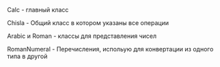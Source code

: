 Calc - главный класс

Chisla - Общий класс в котором указаны все операции

Arabic и Roman - классы для представления чисел

RomanNumeral - Перечисления, испольую для конвертации из одного типа в другой

